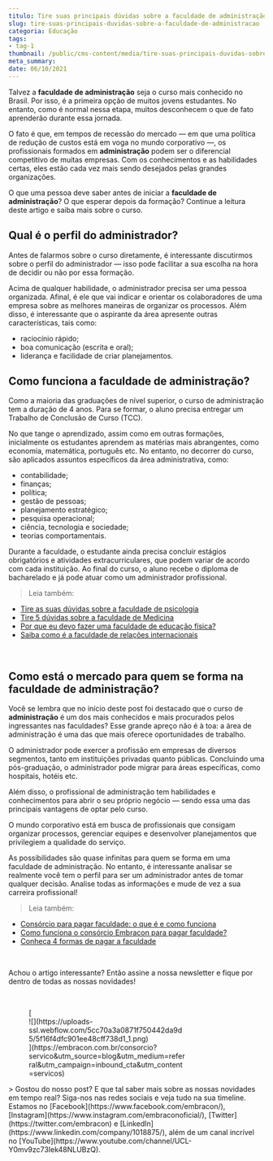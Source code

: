 ```yaml
---
titulo: Tire suas principais dúvidas sobre a faculdade de administração
slug: tire-suas-principais-duvidas-sobre-a-faculdade-de-administracao
categoria: Educação
tags:
- tag-1
thumbnail: /public/cms-content/media/tire-suas-principais-duvidas-sobre-a-faculdade-de-administracao.jpeg
meta_summary: 
date: 06/10/2021
---
```

Talvez a **faculdade de administração** seja o curso mais conhecido no Brasil. Por isso, é a primeira opção de muitos jovens estudantes. No entanto, como é normal nessa etapa, muitos desconhecem o que de fato aprenderão durante essa jornada.

O fato é que, em tempos de recessão do mercado — em que uma política de redução de custos está em voga no mundo corporativo —, os profissionais formados em **administração** podem ser o diferencial competitivo de muitas empresas. Com os conhecimentos e as habilidades certas, eles estão cada vez mais sendo desejados pelas grandes organizações.

O que uma pessoa deve saber antes de iniciar a **faculdade de administração**? O que esperar depois da formação? Continue a leitura deste artigo e saiba mais sobre o curso.

Qual é o perfil do administrador?
---------------------------------

Antes de falarmos sobre o curso diretamente, é interessante discutirmos sobre o perfil do administrador — isso pode facilitar a sua escolha na hora de decidir ou não por essa formação.

Acima de qualquer habilidade, o administrador precisa ser uma pessoa organizada. Afinal, é ele que vai indicar e orientar os colaboradores de uma empresa sobre as melhores maneiras de organizar os processos. Além disso, é interessante que o aspirante da área apresente outras características, tais como:

- raciocínio rápido;
- boa comunicação (escrita e oral);
- liderança e facilidade de criar planejamentos.

Como funciona a faculdade de administração?
-------------------------------------------

Como a maioria das graduações de nível superior, o curso de administração tem a duração de 4 anos. Para se formar, o aluno precisa entregar um Trabalho de Conclusão de Curso (TCC).

No que tange o aprendizado, assim como em outras formações, inicialmente os estudantes aprendem as matérias mais abrangentes, como economia, matemática, português etc. No entanto, no decorrer do curso, são aplicados assuntos específicos da área administrativa, como:

- contabilidade;
- finanças;
- política;
- gestão de pessoas;
- planejamento estratégico;
- pesquisa operacional;
- ciência, tecnologia e sociedade;
- teorias comportamentais.

Durante a faculdade, o estudante ainda precisa concluir estágios obrigatórios e atividades extracurriculares, que podem variar de acordo com cada instituição. Ao final do curso, o aluno recebe o diploma de bacharelado e já pode atuar como um administrador profissional.

> Leia também:

- [Tire as suas dúvidas sobre a faculdade de psicologia](https://www.embracon.com.br/blog/tire-as-suas-duvidas-sobre-a-faculdade-de-psicologia)
- [Tire 5 dúvidas sobre a faculdade de Medicina](https://www.embracon.com.br/blog/tire-5-duvidas-sobre-a-faculdade-de-medicina)
- [Por que eu devo fazer uma faculdade de educação física?](https://www.embracon.com.br/blog/por-que-eu-devo-fazer-uma-faculdade-de-educacao-fisica)
- [Saiba como é a faculdade de relações internacionais](https://www.embracon.com.br/blog/saiba-como-e-a-faculdade-de-relacoes-internacionais)

‍

Como está o mercado para quem se forma na faculdade de administração?
---------------------------------------------------------------------

Você se lembra que no início deste post foi destacado que o curso de **administração** é um dos mais conhecidos e mais procurados pelos ingressantes nas faculdades? Esse grande apreço não é à toa: a área de administração é uma das que mais oferece oportunidades de trabalho.

O administrador pode exercer a profissão em empresas de diversos segmentos, tanto em instituições privadas quanto públicas. Concluindo uma pós-graduação, o administrador pode migrar para áreas específicas, como hospitais, hotéis etc.

Além disso, o profissional de administração tem habilidades e conhecimentos para abrir o seu próprio negócio — sendo essa uma das principais vantagens de optar pelo curso.

O mundo corporativo está em busca de profissionais que consigam organizar processos, gerenciar equipes e desenvolver planejamentos que privilegiem a qualidade do serviço.

As possibilidades são quase infinitas para quem se forma em uma faculdade de administração. No entanto, é interessante analisar se realmente você tem o perfil para ser um administrador antes de tomar qualquer decisão. Analise todas as informações e mude de vez a sua carreira profissional!

> Leia também:

- [Consórcio para pagar faculdade: o que é e como funciona](https://www.embracon.com.br/blog/consorcio-embracon-para-pagar-faculdade)
- [Como funciona o consórcio Embracon para pagar faculdade?](https://www.embracon.com.br/blog/como-funciona-o-consorcio-embracon-para-pagar-faculdade)
- [Conheça 4 formas de pagar a faculdade](https://www.embracon.com.br/blog/conheca-4-formas-de-pagar-a-faculdade)

‍

Achou o artigo interessante? Então assine a nossa newsletter e fique por dentro de todas as nossas novidades!

‍

<figure class="w-richtext-figure-type-image w-richtext-align-center" style="max-width:310px">[<div>![](https://uploads-ssl.webflow.com/5cc70a3a0871f750442da9d5/5f16f4dfc901ee48cff738d1_1.png)</div>](https://embracon.com.br/consorcio?servico&utm_source=blog&utm_medium=referral&utm_campaign=inbound_cta&utm_content=servicos)</figure>> Gostou do nosso post? E que tal saber mais sobre as nossas novidades em tempo real? Siga-nos nas redes sociais e veja tudo na sua timeline. Estamos no [Facebook](https://www.facebook.com/embracon/), [Instagram](https://www.instagram.com/embraconoficial/), [Twitter](https://twitter.com/embracon) e [LinkedIn](https://www.linkedin.com/company/1018875/), além de um canal incrível no [YouTube](https://www.youtube.com/channel/UCL-Y0mv9zc73Iek48NLUBzQ).

‍
